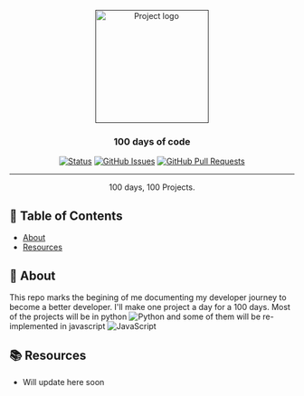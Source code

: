 <p align="center">
  <a href="" rel="noopener">
 <img height=200px src="https://media.proglib.io/posts/2020/05/29/80086d134b4e439861d47de170671e62.jpg" alt="Project logo"></a>
</p>

<h3 align="center">100 days of code</h3>

<div align="center">

[![Status](https://img.shields.io/badge/status-active-success.svg)]()
[![GitHub Issues](https://img.shields.io/github/issues/Grem6/100-days-of-code/issues.svg)](https://github.com/Grem6/100-days-of-code/issues)
[![GitHub Pull Requests](https://img.shields.io/github/issues-pr/kylelobo/The-Documentation-Compendium.svg)](https://github.com/Grem6/100-days-of-code/pulls)

</div>

---

<p align="center"> 100 days, 100 Projects.
    <br> 
</p>

## 📝 Table of Contents

- [About](#about)
- [Resources](#resources)


## 🧐 About <a name = "about"></a>

This repo marks the begining of me documenting my developer journey to become a better developer. I'll make one project a day for a 100 days. Most of the projects will be in python ![Python](https://img.shields.io/badge/python-3670A0?style=flat-square&logo=python&logoColor=ffdd54) and some of them will be re-implemented in javascript ![JavaScript](https://img.shields.io/badge/javascript-%23323330.svg?style=flat-square&logo=javascript&logoColor=%23F7DF1E) 


## 📚 Resources <a name = "resources"></a>

- Will update here soon
